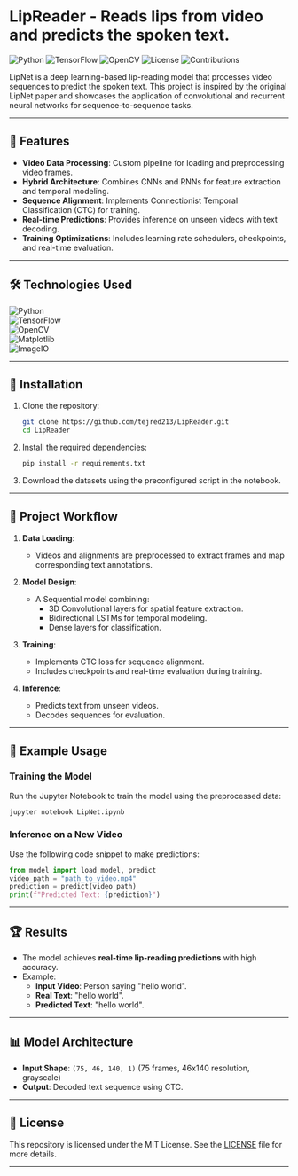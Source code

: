 # LipReader - Reads lips from video and predicts the spoken text.

![Python](https://img.shields.io/badge/Python-3.7%2B-blue?style=for-the-badge&logo=python&logoColor=white)  ![TensorFlow](https://img.shields.io/badge/TensorFlow-2.x-FF6F00?style=for-the-badge&logo=tensorflow&logoColor=white)  ![OpenCV](https://img.shields.io/badge/OpenCV-4.x-brightgreen?style=for-the-badge&logo=opencv&logoColor=white)  ![License](https://img.shields.io/badge/License-MIT-blue?style=for-the-badge&logo=github)  ![Contributions](https://img.shields.io/badge/Contributions-Welcome-brightgreen?style=for-the-badge&logo=github)   

LipNet is a deep learning-based lip-reading model that processes video sequences to predict the spoken text. This project is inspired by the original LipNet paper and showcases the application of convolutional and recurrent neural networks for sequence-to-sequence tasks.

---

## 🚀 Features
- **Video Data Processing**: Custom pipeline for loading and preprocessing video frames.
- **Hybrid Architecture**: Combines CNNs and RNNs for feature extraction and temporal modeling.
- **Sequence Alignment**: Implements Connectionist Temporal Classification (CTC) for training.
- **Real-time Predictions**: Provides inference on unseen videos with text decoding.
- **Training Optimizations**: Includes learning rate schedulers, checkpoints, and real-time evaluation.

---

## 🛠️ Technologies Used
 ![Python](https://img.shields.io/badge/Python-3.7%2B-blue?style=for-the-badge&logo=python&logoColor=white)  
 ![TensorFlow](https://img.shields.io/badge/TensorFlow-2.x-FF6F00?style=for-the-badge&logo=tensorflow&logoColor=white)  
 ![OpenCV](https://img.shields.io/badge/OpenCV-4.x-brightgreen?style=for-the-badge&logo=opencv&logoColor=white)  
 ![Matplotlib](https://img.shields.io/badge/Matplotlib-Visualization-blueviolet?style=for-the-badge&logo=plotly&logoColor=white)  
 ![ImageIO](https://img.shields.io/badge/ImageIO-Processing-lightblue?style=for-the-badge)  

---

## 📖 Installation

1. Clone the repository:
   ```bash
   git clone https://github.com/tejred213/LipReader.git
   cd LipReader
   ```

2. Install the required dependencies:
   ```bash
   pip install -r requirements.txt
   ```

3. Download the datasets using the preconfigured script in the notebook.

---

## 🧠 Project Workflow
1. **Data Loading**:
   - Videos and alignments are preprocessed to extract frames and map corresponding text annotations.

2. **Model Design**:
   - A Sequential model combining:
     - 3D Convolutional layers for spatial feature extraction.
     - Bidirectional LSTMs for temporal modeling.
     - Dense layers for classification.

3. **Training**:
   - Implements CTC loss for sequence alignment.
   - Includes checkpoints and real-time evaluation during training.

4. **Inference**:
   - Predicts text from unseen videos.
   - Decodes sequences for evaluation.

---

## 🎥 Example Usage
### Training the Model
Run the Jupyter Notebook to train the model using the preprocessed data:
```bash
jupyter notebook LipNet.ipynb
```

### Inference on a New Video
Use the following code snippet to make predictions:
```python
from model import load_model, predict
video_path = "path_to_video.mp4"
prediction = predict(video_path)
print(f"Predicted Text: {prediction}")
```

---

## 🏆 Results
- The model achieves **real-time lip-reading predictions** with high accuracy.
- Example:
  - **Input Video**: Person saying "hello world".
  - **Real Text**: "hello world".
  - **Predicted Text**: "hello world".

---

## 📊 Model Architecture
- **Input Shape**: `(75, 46, 140, 1)` (75 frames, 46x140 resolution, grayscale)  
- **Output**: Decoded text sequence using CTC.

---
## 📜 License
This repository is licensed under the MIT License. See the [LICENSE](LICENSE) file for more details.

---
